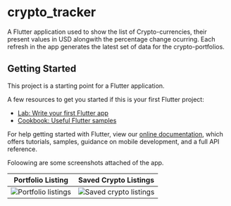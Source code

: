 
# crypto_tracker

A Flutter application used to show the list of Crypto-currencies, their present values in USD alongwith the percentage change ocurring.
Each refresh in the app generates the latest set of data for the crypto-portfolios. 

## Getting Started

This project is a starting point for a Flutter application.

A few resources to get you started if this is your first Flutter project:

- [Lab: Write your first Flutter app](https://flutter.dev/docs/get-started/codelab)
- [Cookbook: Useful Flutter samples](https://flutter.dev/docs/cookbook)

For help getting started with Flutter, view our
[online documentation](https://flutter.dev/docs), which offers tutorials,
samples, guidance on mobile development, and a full API reference.

Foloowing are some screenshots attached of the app.

Portfolio Listing          |  Saved Crypto Listings
:-------------------------:|:-------------------------:
![Portfolio listings](https://user-images.githubusercontent.com/46217734/124323595-31664100-db9f-11eb-9a86-4747b0823dd1.jpg)| ![Saved crypto listings](https://user-images.githubusercontent.com/46217734/124323619-3f1bc680-db9f-11eb-9ad4-15431d7d88b4.jpg)











